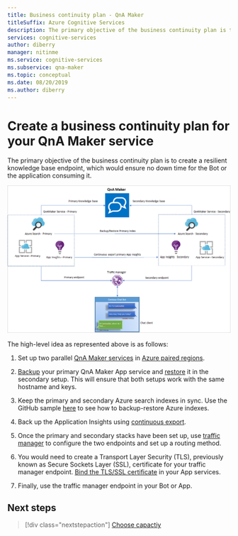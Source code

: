 ```yaml
---
title: Business continuity plan - QnA Maker
titleSuffix: Azure Cognitive Services
description: The primary objective of the business continuity plan is to create a resilient knowledge base endpoint, which would ensure no down time for the Bot or the application consuming it.
services: cognitive-services
author: diberry
manager: nitinme
ms.service: cognitive-services
ms.subservice: qna-maker
ms.topic: conceptual
ms.date: 08/20/2019
ms.author: diberry
---
```


# Create a business continuity plan for your QnA Maker service

The primary objective of the business continuity plan is to create a resilient knowledge base endpoint, which would ensure no down time for the Bot or the application consuming it.

![QnA Maker bcp plan](../media/qnamaker-how-to-bcp-plan/qnamaker-bcp-plan.png)

The high-level idea as represented above is as follows:

1. Set up two parallel [QnA Maker services](../How-To/set-up-qnamaker-service-azure.md) in [Azure paired regions](https://docs.microsoft.com/azure/best-practices-availability-paired-regions).

2. [Backup](https://docs.microsoft.com/en-us/azure/app-service/manage-backup) your primary QnA Maker App service and [restore](https://docs.microsoft.com/en-us/azure/app-service/web-sites-restore) it in the secondary setup. This will ensure that both setups work with the same hostname and keys.

3. Keep the primary and secondary Azure search indexes in sync. Use the GitHub sample [here](https://github.com/pchoudhari/QnAMakerBackupRestore) to see how to backup-restore Azure indexes.

4. Back up the Application Insights using [continuous export](https://docs.microsoft.com/azure/application-insights/app-insights-export-telemetry).

5. Once the primary and secondary stacks have been set up, use [traffic manager](https://docs.microsoft.com/azure/traffic-manager/) to configure the two endpoints and set up a routing method.

6. You would need to create a Transport Layer Security (TLS), previously known as Secure Sockets Layer (SSL), certificate for your traffic manager endpoint. [Bind the TLS/SSL certificate](https://docs.microsoft.com/azure/app-service/configure-ssl-bindings) in your App services.

7. Finally, use the traffic manager endpoint in your Bot or App.

## Next steps

> [!div class="nextstepaction"]
> [Choose capactiy](./improve-knowledge-base.md)
